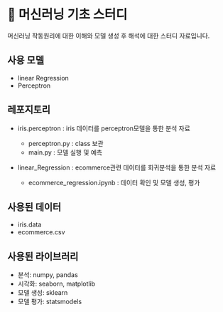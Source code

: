 # 📘 머신러닝 기초 스터디
머신러닝 작동원리에 대한 이해와 모델 생성 후 해석에 대한 스터디 자료입니다.




## 사용 모델
- linear Regression
- Perceptron




## 레포지토리
- iris.perceptron : iris 데이터를 perceptron모델을 통한 분석 자료
    - perceptron.py : class 보관
    - main.py : 모델 실행 및 예측

- linear_Regression : ecommerce관련 데이터를 회귀분석을 통한 분석 자료
    - ecommerce_regression.ipynb : 데이터 확인 및 모델 생성, 평가




## 사용된 데이터 
- iris.data 
- ecommerce.csv




## 사용된 라이브러리
- 분석: numpy, pandas
- 시각화: seaborn, matplotlib
- 모델 생성: sklearn
- 모델 평가: statsmodels 
